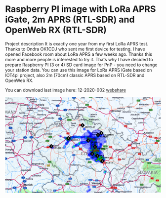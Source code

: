# Raspberry PI image with LoRa APRS iGate, 2m APRS (RTL-SDR) and OpenWeb RX (RTL-SDR)

Project description
It is exactly one year from my first LoRa APRS test. Thanks to Ondra OK1CDJ who sent me first device for testing. I have opened Facebook room about LoRa APRS a few weeks ago. Thanks this more and more people is interested to try it. Thats why I have decided to prepare Raspberry PI (3 or 4) SD card image for PnP - you need to change your station data. You can use this image for LoRa APRS iGate based on IOT4pi project, also 2m (70cm) classic APRS based on RTL-SDR and OpenWeb RX.

You can download last image here:
12-2020-002 [webshare](https://webshare.cz/#/file/utRTdVsONd)


![Coverage](https://github.com/ok2zaw/Raspberry-PI-image-LoRa-APRS-2m-APRS-OpenWeb-RX/blob/main/mapa.png)
